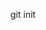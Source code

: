 <!--
 * @Description: new file
 * @Autor: zhan
 * @Date: 2020-07-20 14:22:22
 * @LastEditors: zhan
 * @LastEditTime: 2020-07-20 14:22:39
--> 
git init